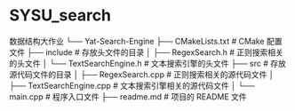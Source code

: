 # SYSU_search
数据结构大作业
└── Yat-Search-Engine
    ├── CMakeLists.txt          # CMake 配置文件
    ├── include                 # 存放头文件的目录
    │    ├── RegexSearch.h      # 正则搜索相关的头文件
    │    └── TextSearchEngine.h # 文本搜索引擎的头文件
    ├── src                     # 存放源代码文件的目录
    │    ├── RegexSearch.cpp    # 正则搜索相关的源代码文件
    │    ├── TextSearchEngine.cpp # 文本搜索引擎相关的源代码文件
    │    └── main.cpp           # 程序入口文件
    ├── readme.md               # 项目的 README 文件

